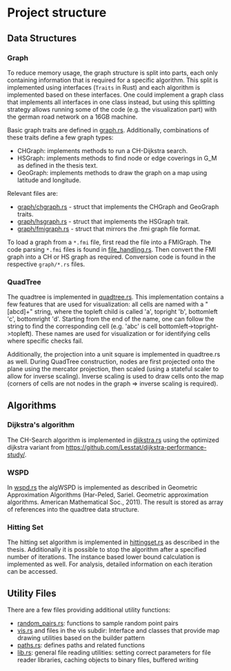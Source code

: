 # Project structure

## Data Structures

### Graph
To reduce memory usage, the graph structure is split into parts, each only containing information that is required for a specific algorithm.
This split is implemented using interfaces (`Traits` in Rust) and each algorithm is implemented based on these interfaces.
One could implement a graph class that implements all interfaces in one class instead, but using this splitting strategy allows running some of the code (e.g. the visualization part) with the german road network on a 16GB machine.

Basic graph traits are defined in [graph.rs](src/graph.rs).
Additionally, combinations of these traits define a few graph types:
*	CHGraph: implements methods to run a CH-Dijkstra search.
*	HSGraph: implements methods to find node or edge coverings in G_M as defined in the thesis text.
*	GeoGraph: implements methods to draw the graph on a map using latitude and longitude.

Relevant files are:
* [graph/chgraph.rs](src/graph/chgraph.rs) - struct that implements the CHGraph and GeoGraph traits.
* [graph/hsgraph.rs](src/graph/hsgraph.rs) - struct that implements the HSGraph trait.
* [graph/fmigraph.rs](src/graph/fmigraph.rs) - struct that mirrors the .fmi graph file format.

To load a graph from a `*.fmi` file, first read the file into a FMIGraph. The code parsing `*.fmi` files is found in [file_handling.rs](src/file_handling.rs). Then convert the FMI graph into a CH or HS graph as required. Conversion code is found in the respective `graph/*.rs` files.

### QuadTree
The quadtree is implemented in [quadtree.rs](src/quadtree.rs).
This implementation contains a few features that are used for visualization:
all cells are named with a "[abcd]+" string, where the topleft child is called 'a', topright 'b', bottomleft 'c', bottomright 'd'. Starting from the end of the name, one can follow the string to find the corresponding cell (e.g. 'abc' is cell bottomleft->topright->topleft).
These names are used for visualization or for identifying cells where specific checks fail.

Additionally, the projection into a unit square is implemented in quadtree.rs as well.
During QuadTree construction, nodes are first projected onto the plane using the mercator projection, then scaled (using a stateful scaler to allow for inverse scaling). Inverse scaling is used to draw cells onto the map (corners of cells are not nodes in the graph => inverse scaling is required).

## Algorithms
### Dijkstra's algorithm

The CH-Search algorithm is implemented in [dijkstra.rs](src/dijkstra.rs) using the optimized dijkstra variant from https://github.com/Lesstat/dijkstra-performance-study/.

### WSPD
In [wspd.rs](src/wspd.rs) the algWSPD is implemented as described in Geometric Approximation Algorithms (Har-Peled, Sariel. Geometric approximation algorithms. American Mathematical Soc., 2011).
The result is stored as array of references into the quadtree data structure.

### Hitting Set
The hitting set algorithm is implemented in [hittingset.rs](src/hittingset.rs) as described in the thesis. Additionally it is possible to stop the algorithm after a specified number of iterations. The instance based lower bound calculation is implemented as well. 
For analysis, detailed information on each iteration can be accessed.


## Utility Files
There are a few files providing additional utility functions:
* [random_pairs.rs](src/random_pairs.rs): functions to sample random point pairs
* [vis.rs](src/vis.rs) and files in the vis subdir: Interface and classes that provide map drawing utilities based on the builder pattern
* [paths.rs](src/paths.rs): defines paths and related functions
* [lib.rs](src/lib.rs): general file reading utilities: setting correct parameters for file reader libraries, caching objects to binary files, buffered writing
